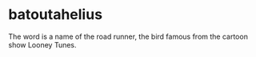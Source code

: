 # batoutahelius

The word is a name of the road runner, the bird famous from the cartoon show Looney Tunes.
